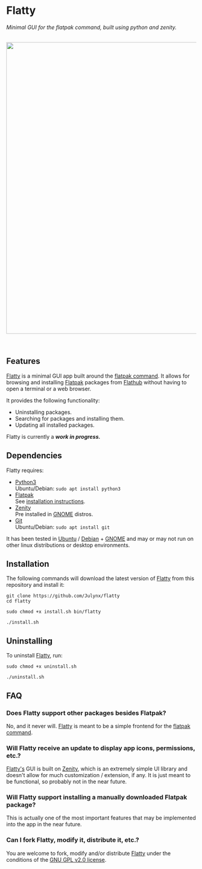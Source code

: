 # Flatty
*Minimal GUI for the flatpak command, built using python and zenity.*
<br><br>

<p align="center">  
  <img width="772" src="https://i.imgur.com/WLFAoN2.png">
</p>
<br>

## Features
[Flatty](https://github.com/Julynx/flatty) is a minimal GUI app built around the [flatpak command](https://docs.flatpak.org/en/latest/flatpak-command-reference.html). 
It allows for browsing and installing [Flatpak](https://flatpak.org/) packages from [Flathub](https://flathub.org/) without having to open a terminal or a web browser.

It provides the following functionality:
- Uninstalling packages.
- Searching for packages and installing them.
- Updating all installed packages.

Flatty is currently a ***work in progress.*** 

## Dependencies
Flatty requires:
- [Python3](https://www.python.org/downloads/)    
Ubuntu/Debian: ```sudo apt install python3```
- [Flatpak](https://flatpak.org)           
See [installation instructions](https://flatpak.org/setup/).
- [Zenity](https://help.gnome.org/users/zenity/)  
Pre installed in [GNOME](https://www.gnome.org/) distros.
- [Git](https://git-scm.com/)                     
Ubuntu/Debian: `sudo apt install git`

It has been tested in [Ubuntu](https://ubuntu.com/) / [Debian](https://www.debian.org/) + [GNOME](https://www.gnome.org/) 
and may or may not run on other linux distributions or desktop environments.

## Installation
The following commands will download the latest version of [Flatty](https://github.com/Julynx/flatty) from this repository and install it:
```
git clone https://github.com/Julynx/flatty
cd flatty
```
```
sudo chmod +x install.sh bin/flatty
```
```
./install.sh
```

## Uninstalling
To uninstall [Flatty](https://github.com/Julynx/flatty), run:
```
sudo chmod +x uninstall.sh
```
```
./uninstall.sh
```

## FAQ
### **Does Flatty support other packages besides Flatpak?**

No, and it never will. [Flatty](https://github.com/Julynx/flatty) is meant to be a simple frontend for the [flatpak command](https://docs.flatpak.org/en/latest/flatpak-command-reference.html).

### **Will Flatty receive an update to display app icons, permissions, etc.?**

[Flatty's](https://github.com/Julynx/flatty) GUI is built on [Zenity](https://help.gnome.org/users/zenity/), which is an extremely simple UI library and doesn't allow for much customization / extension, if any.
It is just meant to be functional, so probably not in the near future.

### **Will Flatty support installing a manually downloaded Flatpak package?**

This is actually one of the most important features that may be implemented into the app in the near future.

### **Can I fork Flatty, modify it, distribute it, etc.?**

You are welcome to fork, modify and/or distribute [Flatty](https://github.com/Julynx/flatty) under the conditions of the [GNU GPL v2.0 license](https://www.gnu.org/licenses/old-licenses/gpl-2.0.html).

